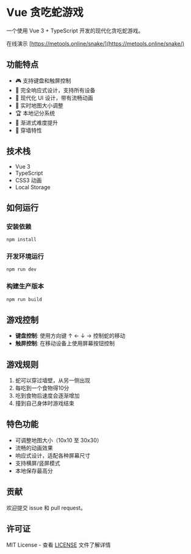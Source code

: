 # Vue 贪吃蛇游戏

一个使用 Vue 3 + TypeScript 开发的现代化贪吃蛇游戏。

在线演示 [https://metools.online/snake/](https://metools.online/snake/)

## 功能特点

- 🎮 支持键盘和触屏控制
- 📱 完全响应式设计，支持所有设备
- 🌈 现代化 UI 设计，带有流畅动画
- 🔄 实时地图大小调整
- 🏆 本地记分系统
- 🚀 渐进式难度提升
- 💫 穿墙特性

## 技术栈

- Vue 3
- TypeScript
- CSS3 动画
- Local Storage

## 如何运行

### 安装依赖

```bash
npm install
```

### 开发环境运行

```bash
npm run dev
```

### 构建生产版本

```bash
npm run build
```

## 游戏控制

- **键盘控制**: 使用方向键 ↑ ← ↓ → 控制蛇的移动
- **触屏控制**: 在移动设备上使用屏幕按钮控制

## 游戏规则

1. 蛇可以穿过墙壁，从另一侧出现
2. 每吃到一个食物得10分
3. 吃到食物后速度会逐渐增加
4. 撞到自己身体时游戏结束

## 特色功能

- 可调整地图大小（10x10 至 30x30）
- 流畅的动画效果
- 响应式设计，适配各种屏幕尺寸
- 支持横屏/竖屏模式
- 本地保存最高分

## 贡献

欢迎提交 issue 和 pull request。

## 许可证

MIT License - 查看 [LICENSE](LICENSE) 文件了解详情

